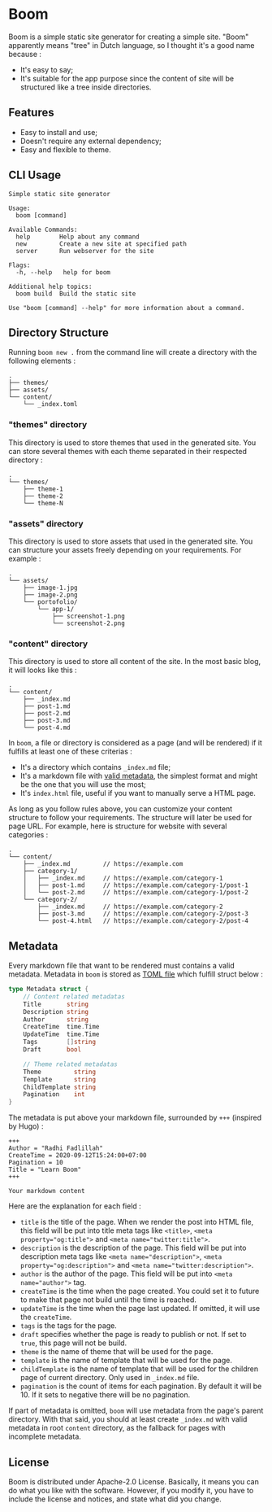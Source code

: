# Boom

Boom is a simple static site generator for creating a simple site. "Boom" apparently means "tree" in Dutch language, so I thought it's a good name because :

- It's easy to say;
- It's suitable for the app purpose since the content of site will be structured like a tree inside directories.

## Features

- Easy to install and use;
- Doesn't require any external dependency;
- Easy and flexible to theme.

## CLI Usage

```
Simple static site generator

Usage:
  boom [command]

Available Commands:
  help        Help about any command
  new         Create a new site at specified path
  server      Run webserver for the site

Flags:
  -h, --help   help for boom

Additional help topics:
  boom build  Build the static site

Use "boom [command] --help" for more information about a command.
```

## Directory Structure

Running `boom new .` from the command line will create a directory with the following elements :

```
.
├── themes/
├── assets/
└── content/
    └── _index.toml
```

### "themes" directory

This directory is used to store themes that used in the generated site. You can store several themes with each theme separated in their respected directory :

```
.
└── themes/
    ├── theme-1
    ├── theme-2
    └── theme-N
```

### "assets" directory

This directory is used to store assets that used in the generated site. You can structure your assets freely depending on your requirements. For example :

```
.
└── assets/
    ├── image-1.jpg
    ├── image-2.png
    └── portofolio/
        └── app-1/
            ├── screenshot-1.png
            └── screenshot-2.png
```

### "content" directory

This directory is used to store all content of the site. In the most basic blog, it will looks like this :

```
.
└── content/
    ├── _index.md
    ├── post-1.md
    ├── post-2.md
    ├── post-3.md
    └── post-4.md
```

In `boom`, a file or directory is considered as a page (and will be rendered) if it fulfills at least one of these criterias :

- It's a directory which contains `_index.md` file;
- It's a markdown file with [valid metadata](#metadata), the simplest format and might be the one that you will use the most;
- It's `index.html` file, useful if you want to manually serve a HTML page.

As long as you follow rules above, you can customize your content structure to follow your requirements. The structure will later be used for page URL. For example, here is structure for website with several categories :

```
.
└── content/
    ├── _index.md         // https://example.com
    ├── category-1/
    │   ├── _index.md     // https://example.com/category-1
    │   ├── post-1.md     // https://example.com/category-1/post-1
    │   └── post-2.md     // https://example.com/category-1/post-2
    └── category-2/
        ├── _index.md     // https://example.com/category-2
        ├── post-3.md     // https://example.com/category-2/post-3
        └── post-4.html   // https://example.com/category-2/post-4
```

## Metadata

Every markdown file that want to be rendered must contains a valid metadata. Metadata in `boom` is stored as [TOML file][1] which fulfill struct below :

```go
type Metadata struct {
	// Content related metadatas
	Title       string
	Description string
	Author      string
	CreateTime  time.Time
	UpdateTime  time.Time
	Tags        []string
	Draft       bool

	// Theme related metadatas
	Theme         string
	Template      string
	ChildTemplate string
	Pagination    int
}
```

The metadata is put above your markdown file, surrounded by `+++` (inspired by Hugo) :

```
+++
Author = "Radhi Fadlillah"
CreateTime = 2020-09-12T15:24:00+07:00
Pagination = 10
Title = "Learn Boom"
+++

Your markdown content
```

Here are the explanation for each field :

- `title` is the title of the page. When we render the post into HTML file, this field will be put into title meta tags like `<title>`, `<meta property="og:title">` and `<meta name="twitter:title">`.
- `description` is the description of the page. This field will be put into description meta tags like `<meta name="description">`, `<meta property="og:description">` and `<meta name="twitter:description">`.
- `author` is the author of the page. This field will be put into `<meta name="author">` tag.
- `createTime` is the time when the page created. You could set it to future to make that page not build until the time is reached.
- `updateTime` is the time when the page last updated. If omitted, it will use the `createTime`.
- `tags` is the tags for the page.
- `draft` specifies whether the page is ready to publish or not. If set to `true`, this page will not be build.
- `theme` is the name of theme that will be used for the page.
- `template` is the name of template that will be used for the page.
- `childTemplate` is the name of template that will be used for the children page of current directory. Only used in `_index.md` file.
- `pagination` is the count of items for each pagination. By default it will be 10. If it sets to negative there will be no pagination.

If part of metadata is omitted, `boom` will use metadata from the page's parent directory. With that said, you should at least create `_index.md` with valid metadata in root `content` directory, as the fallback for pages with incomplete metadata.

## License

Boom is distributed under Apache-2.0 License. Basically, it means you can do what you like with the software. However, if you modify it, you have to include the license and notices, and state what did you change.

[1]: https://toml.io/en/v1.0.0-rc.1
[2]: https://gohugo.io/content-management/front-matter/